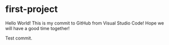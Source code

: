 # first-project
Hello World! This is my commit to GitHub from Visual Studio Code! Hope we will have a good time together!

Test commit.